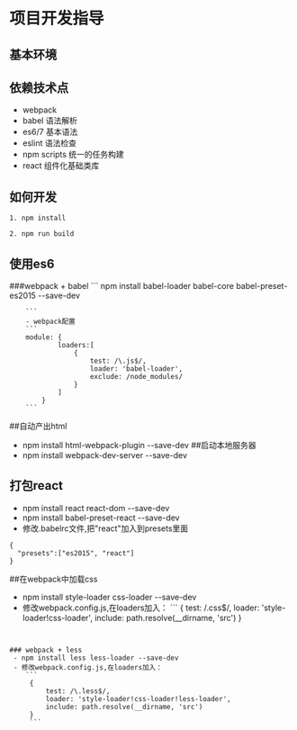 # 项目开发指导

## 基本环境

## 依赖技术点
- webpack
- babel 语法解析
- es6/7 基本语法
- eslint 语法检查
- npm scripts 统一的任务构建
- react 组件化基础类库 



## 如何开发

```
1. npm install

2. npm run build
```
## 使用es6
###webpack + babel
        ```
           npm install babel-loader babel-core babel-preset-es2015 --save-dev
        
        ```
        - webpack配置
        ```
        module: {
                loaders:[
                    {
                        test: /\.js$/,
                        loader: 'babel-loader',
                        exclude: /node_modules/
                    }
                ]
            }
        ```
##自动产出html
   - npm install html-webpack-plugin --save-dev
##启动本地服务器
   - npm install webpack-dev-server --save-dev
## 打包react
   - npm install react react-dom --save-dev
   - npm install babel-preset-react --save-dev
   - 修改.babelrc文件,把"react"加入到presets里面
   ```
   {
     "presets":["es2015", "react"]
   }
   ```
##在webpack中加载css
   - npm install style-loader css-loader --save-dev
   - 修改webpack.config.js,在loaders加入：
    ```
     {
         test: /\.css$/,
         loader: 'style-loader!css-loader',
         include: path.resolve(__dirname, 'src')
     }
     ```
   
    ### webpack + less
     - npm install less less-loader --save-dev
     - 修改webpack.config.js,在loaders加入：
        ```
         {
             test: /\.less$/,
             loader: 'style-loader!css-loader!less-loader',
             include: path.resolve(__dirname, 'src')
         }
         ```

